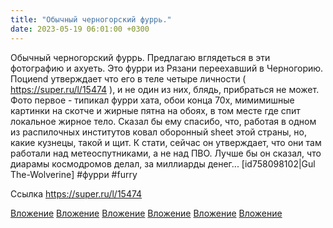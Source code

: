 ```yaml
---
title: "Обычный черногорский фуррь."
date: 2023-05-19 06:01:00 +0300
---
```


Обычный черногорский фуррь.
Предлагаю вглядеться в эти фотографию и ахуеть. Это фурри из Рязани переехавший в Черногорию. Поциend утверждает что его в теле четыре личности ( https://super.ru/l/15474 ), и не один из них, блядь, прибраться не может. Фото первое - типикал фурри хата, обои конца 70х, мимимишные картинки на скотче и жирные пятна на обоях, в том месте где спит локальное жирное тело.
Сказал бы ему спасибо, что, работая в одном из распилочных институтов ковал оборонный sheet этой страны, но, какие кузнецы, такой и щит.
К стати, сейчас он утверждает, что они там работали над метеоспутниками, а не над ПВО. Лучше бы он сказал, что диарамы космодромов делал, за миллиарды денег...
[id758098102|Gul The-Wolverine]
#фурри #furry


Ссылка
https://super.ru/l/15474

[Вложение](/assets/vk_photos/3/K9EAkhbhBPI.jpg)
[Вложение](/assets/vk_photos/2/ZsaHq4NR4io.jpg)
[Вложение](/assets/vk_photos/1/mZb9aadD0sw.jpg)
[Вложение](/assets/vk_photos/2/Y2Cu4P9AUeQ.jpg)
[Вложение](/assets/vk_photos/3/tS-zh5pdokM.jpg)
[Вложение](https://super.ru/l/15474)
